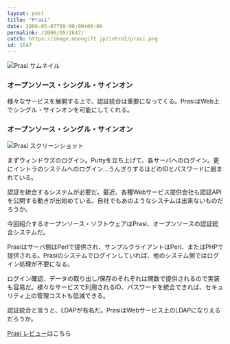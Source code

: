 ```yaml
---
layout: post
title: "Prasi"
date: 2006-05-07T09:00:00+09:00
permalink: /2006/05/1647/
catch: https://image.moongift.jp/intro2/prasi.png
id: 1647
---
```

 ![Prasi サムネイル](https://image.moongift.jp/intro2/prasi.t.png "Prasi サムネイル")
  

### オープンソース・シングル・サインオン
  
様々なサービスを展開する上で、認証統合は重要になってくる。PrasiはWeb上でシングル・サインオンを可能にしてくれる。  
<!--more-->  

### オープンソース・シングル・サインオン
  

![Prasi スクリーンショット](https://image.moongift.jp/intro2/prasi.png "Prasi スクリーンショット")

  

まずウィンドウズのログイン。Puttyを立ち上げて、各サーバへのログイン。更にイントラのシステムへのログイン…うんざりするほどのIDとパスワードに囲まれている。

  

認証を統合するシステムが必要だ。最近、各種Webサービス提供会社も認証APIを公開する動きが出始めている。自社でもあのようなシステムは出来ないものだろうか。

  

今回紹介するオープンソース・ソフトウェアはPrasi、オープンソースの認証統合システムだ。

  

Prasiはサーバ側はPerlで提供され、サンプルクライアントはPerl、またはPHPで提供される。Prasiのシステムでログインしていれば、他のシステム側ではログイン処理が不要になる。

  

ログイン確認、データの取り出し/保存のそれぞれは関数で提供されるので実装も容易だ。様々なサービスで利用されるID、パスワードを統合できれば、セキュリティ上の管理コストも低減できる。

  

認証統合と言うと、LDAPが有名だ。PrasiはWebサービス上のLDAPになりえるだろうか。

  

[Prasi レビュー](http://oss.moongift.jp/review/i-1650.html)はこちら

